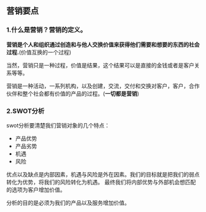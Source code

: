 ## 营销要点

### 1.什么是营销？营销的定义。

__营销是个人和组织通过创造和与他人交换价值来获得他们需要和想要的东西的社会过程.__(价值互换的一个过程)

当然，营销只是一种过程，价值是结果，这个结果可以是直接的金钱或者是客户关系等等。

营销是一种活动，一系列机构，以及创建，交流，交付和交换对客户，客户，合作伙伴和整个社会都有价值的产品的过程。(__一切都是营销__)

### 2.SWOT分析

swot分析要清楚我们营销对象的几个特点：

- 产品优势
- 产品劣势
- 机遇
- 风险

优点以及缺点是内部因素，机遇与风险是外在因素。我们的目标就是把我们的弱点转化为优势，将我们的风险转化为机遇。
最终我们将内部优势与外部机会想匹配的选项为客户增加价值。

分析的目的是必须为我们的产品以及服务增加价值。
